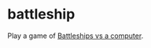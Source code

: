 # battleship
 
Play a game of <a href='https://noobdrew.github.io/battleship/'> Battleships vs a computer</a>. 

